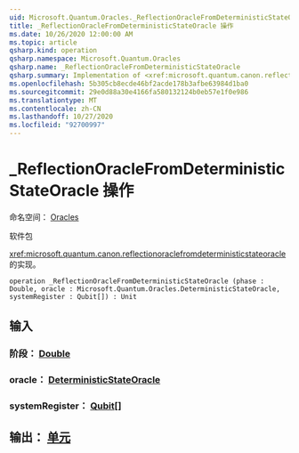 ```yaml
---
uid: Microsoft.Quantum.Oracles._ReflectionOracleFromDeterministicStateOracle
title: _ReflectionOracleFromDeterministicStateOracle 操作
ms.date: 10/26/2020 12:00:00 AM
ms.topic: article
qsharp.kind: operation
qsharp.namespace: Microsoft.Quantum.Oracles
qsharp.name: _ReflectionOracleFromDeterministicStateOracle
qsharp.summary: Implementation of <xref:microsoft.quantum.canon.reflectionoraclefromdeterministicstateoracle>.
ms.openlocfilehash: 5b305cb8ecde46bf2acde178b3afbe63984d1ba0
ms.sourcegitcommit: 29e0d88a30e4166fa580132124b0eb57e1f0e986
ms.translationtype: MT
ms.contentlocale: zh-CN
ms.lasthandoff: 10/27/2020
ms.locfileid: "92700997"
---
```

# <a name="_reflectionoraclefromdeterministicstateoracle-operation"></a>_ReflectionOracleFromDeterministicStateOracle 操作

命名空间： [Oracles](xref:Microsoft.Quantum.Oracles)

软件包 [](https://nuget.org/packages/)


<xref:microsoft.quantum.canon.reflectionoraclefromdeterministicstateoracle> 的实现。

```qsharp
operation _ReflectionOracleFromDeterministicStateOracle (phase : Double, oracle : Microsoft.Quantum.Oracles.DeterministicStateOracle, systemRegister : Qubit[]) : Unit
```


## <a name="input"></a>输入

### <a name="phase--double"></a>阶段： [Double](xref:microsoft.quantum.lang-ref.double)




### <a name="oracle--deterministicstateoracle"></a>oracle： [DeterministicStateOracle](xref:Microsoft.Quantum.Oracles.DeterministicStateOracle)




### <a name="systemregister--qubit"></a>systemRegister： [Qubit](xref:microsoft.quantum.lang-ref.qubit)[]





## <a name="output--unit"></a>输出： [单元](xref:microsoft.quantum.lang-ref.unit)

